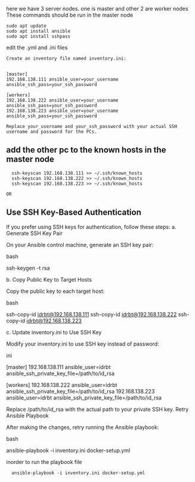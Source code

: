 here we have 3 server nodes. one is master and other 2 are worker nodes
These commands should be run in the master node
```
sudo apt update
sudo apt install ansible
sudo apt install sshpass
```
edit the .yml and .ini files

```
Create an inventory file named inventory.ini:


[master]
192.168.138.111 ansible_user=your_username ansible_ssh_pass=your_ssh_password

[workers]
192.168.138.222 ansible_user=your_username ansible_ssh_pass=your_ssh_password
192.168.138.223 ansible_user=your_username ansible_ssh_pass=your_ssh_password
```
```Replace your_username and your_ssh_password with your actual SSH username and password for the PCs.```


## add the other pc to the known hosts in the master node
```
  ssh-keyscan 192.168.138.111 >> ~/.ssh/known_hosts
  ssh-keyscan 192.168.138.222 >> ~/.ssh/known_hosts
  ssh-keyscan 192.168.138.223 >> ~/.ssh/known_hosts

```
```OR```
## Use SSH Key-Based Authentication

If you prefer using SSH keys for authentication, follow these steps:
a. Generate SSH Key Pair

On your Ansible control machine, generate an SSH key pair:

bash

ssh-keygen -t rsa

b. Copy Public Key to Target Hosts

Copy the public key to each target host:

bash

ssh-copy-id idrbt@192.168.138.111
ssh-copy-id idrbt@192.168.138.222
ssh-copy-id idrbt@192.168.138.223

c. Update inventory.ini to Use SSH Key

Modify your inventory.ini to use SSH key instead of password:

ini

[master]
192.168.138.111 ansible_user=idrbt ansible_ssh_private_key_file=/path/to/id_rsa

[workers]
192.168.138.222 ansible_user=idrbt ansible_ssh_private_key_file=/path/to/id_rsa
192.168.138.223 ansible_user=idrbt ansible_ssh_private_key_file=/path/to/id_rsa

Replace /path/to/id_rsa with the actual path to your private SSH key.
Retry Ansible Playbook

After making the changes, retry running the Ansible playbook:

bash

ansible-playbook -i inventory.ini docker-setup.yml

inorder to run the playbook file
```
  ansible-playbook -i inventory.ini docker-setup.yml

```

